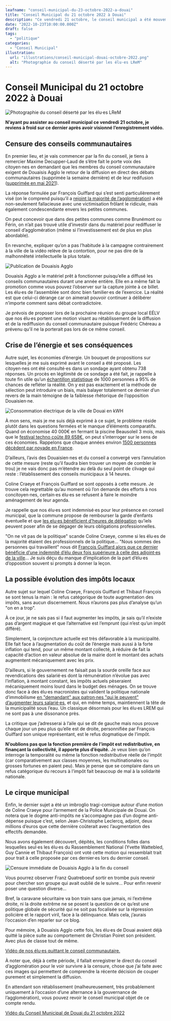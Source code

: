 ```yaml
---
leafname: "conseil-municipal-du-23-octobre-2022-a-douai"
title: "Conseil Municipal du 21 octobre 2022 à Douai"
description: "Ce vendredi 21 octobre, le conseil municipal a été mouvementé mais révélateur d’un certain nombre de postures difficilement tenables. Mes impressions."
date: "2022-10-23T10:00:00.000Z"
draft: false
tags:
  - "politique"
categories:
  - "Conseil Municipal"
illustration:
  url: "illustrations/conseil-municipal-douai-octobre-2022.png"
  alt: "Photographie du conseil déserté par les élu·es LReM"
---
```


# Conseil Municipal du 21 octobre 2022 à Douai

![Photographie du conseil déserté par les élu·es LReM](illustrations/conseil-municipal-douai-octobre-2022.png "🖼➡️")

**N’ayant pu assister au conseil municipal ce vendredi 21 octobre, je reviens à froid sur ce dernier après avoir visionné l’enregistrement vidéo.**

## Censure des conseils communautaires

En premier lieu, et je vais commencer par la fin du conseil, je tiens à remercier Maxime Decupper-Laud de s’être fait le porte voix des citoyen·nes en demandant que les membres du conseil communautaire exigent de Douaisis Agglo le retour de la diffusion en direct des débats communautaires (supprimée la semaine dernière) et de leur redifusion ([supprimée en mai 2021](https://nicolasfroidure.fr/blog/de-la-retransmission-des-conseils-communautaires)).

La réponse formulée par François Guiffard qui s’est senti particulièrement visé (on le comprend puisqu’il a [rejoint la majorité de l’agglomération](https://nicolasfroidure.fr/blog/tout-n-est-pas-possible-en-politique)) a été non-seulement fallacieuse avec une victimisation frôlant le ridicule, mais également condescendante envers les petites communes.

On peut concevoir que dans des petites communes comme Brunémont ou Férin, on n’ait pas trouvé utile d’investir dans du matériel pour rediffuser le conseil d’agglomération (même si l’investissement est de plus en plus abordable).

En revanche, expliquer qu’on a pas l’habitude à la campagne contrairement à la ville de la vidéo relève de la contortion, pour ne pas dire de la malhonnêteté intellectuelle la plus totale.

![Publication de Douaisis Agglo](illustrations/annonce-diffusion-conseil.jpg "🖼➡️▮")

Douaisis Agglo a le matériel prêt à fonctionner puisqu’elle a diffusé les conseils communautaires durant une année entière. Elle en a même fait la promotion comme vous pouvez l’observer sur la capture jointe à ce billet. Les élu·es de l’assemblée sont donc bien familier·es de l’exercice. La réalité est que celui-ci dérange car on aimerait pouvoir continuer à délibérer n’importe comment sans débat contradictoire.

Je prévois de proposer lors de la prochaine réunion du groupe local EÉLV que nos élu·es portent une motion visant au rétablissement de la diffusion et de la rediffusion du conseil communautaire puisque Frédéric Chéreau a prévenu qu’il ne la porterait pas lors de ce même conseil.

## Crise de l’énergie et ses conséquences

Autre sujet, les économies d’énergie. Un bouquet de propositions sur lesquelles je me suis exprimé avant le conseil a été proposé. Les citoyen·nes ont été consulté·es dans un sondage ayant obtenu 738 réponses. Un procès en légitimité de ce sondage a été fait, je rappelle à toute fin utile qu’un [échantillon statistique](<https://fr.wikipedia.org/wiki/%C3%89chantillon_(statistiques)>) de 1000 personnes a 95% de chances de refléter la réalité. On y est pas exactement et la méthode de sélection peut introduire un biais, mais balayer totalement ce dernier d’un revers de la main témoigne de la faiblesse rhétorique de l’opposition Douaisien·ne.

![Consommation électrique de la ville de Douai en kWH](illustrations/consommation-energie-electrique-douai.png)

À mon sens, mais je me suis déjà exprimé à ce sujet, le problème réside plutôt dans les questions fermées et le manque d’éléments comparatifs. Quand on économise 40 000€ en fermant la piscine Beausoleil 3 mois, mais que le [festival techno coûte 89 658€](https://nicolasfroidure.fr/blog/un-festival-electronique-a-douai), on peut s’interroger sur le sens de ces économies. Rappelons que chaque années environ [1500 personnes décèdent par noyade en France](https://solidarites-sante.gouv.fr/actualites/presse/communiques-de-presse/article/resultats-de-l-enquete-noyades-2021-la-prevention-reste-primordiale).

D’ailleurs, l’avis des Douaisien·nes et du conseil a convergé vers l’annulation de cette mesure (reste qu’il faudra bien trouver un moyen de combler le trou) je ne vais donc pas m’étendre au delà du seul point de clivage qui reste : l’établissement des conseils municipaux à 14 heures.

Coline Craeye et François Guiffard se sont opposés à cette mesure. Je trouve cela regrettable qu’au moment où l’on demande des efforts à nos concitoyen·nes, certain·es élu·es se refusent à faire le moindre aménagement de leur agenda.

Je rappelle que nos élu·es sont indemnisé·es pour leur présence en conseil municipal, que la commune propose de rembourser la garde d’enfants éventuelle et que [les elu·es bénéficient d’heures de délégation](https://www.demarches.interieur.gouv.fr/particuliers/elu-local-salarie-absence-credits-heures) qu’iels peuvent poser afin de se dégager de leurs obligations professionnelles.

"On ne vit pas de la politique" scande Coline Craeye, comme si les élu·es de la majorité étaient des professionnels de la politique... "Nous sommes des personnes qui travaillent" nous dit [François Guiffard alors que ce dernier bénéficie d’une indemnité d’élu deux fois supérieure à celle des adjoint·es de la ville](./tout-n-est-pas-possible-en-politique)... Je suis déçu du manque d’implication de la part d’élu·es d’opposition souvent si prompts à donner la leçon.

## La possible évolution des impôts locaux

Autre sujet sur lequel Coline Craeye, François Guiffard et Thibaut François se sont tenus la main : le refus catégorique de toute augmentation des impôts, sans aucun discernement. Nous n’aurons pas plus d’analyse qu’un "on en a trop".

À ce jour, je ne sais pas si il faut augmenter les impôts, je sais qu’il n’existe pas d’argent magique et que l’alternative est l’emprunt (qui n’est qu’un impôt différé).

Simplement, la conjoncture actuelle est très défavorable à la municipalité. Elle fait face à l’augmentation du coût de l’énergie mais aussi à la forte inflation qui tend, pour un même montant collecté, à réduire de fait la capacité d’action en valeur absolue de la mairie dont le montant des achats augmentent mécaniquement avec les prix.

D’ailleurs, si le gouvernement ne faisait pas la sourde oreille face aux revendications des salarié·es dont la rémunération n’évolue pas avec l’inflation, à montant constant, les impôts actuels pèseraient mécaniquement moins lourd dans le budget des ménages. On se trouve donc face à des élu·es macronistes qui valident la politique nationale d’immobilisme [en "demandant" aux patron·nes "qui le peuvent" d’augmenter leurs salarié·es](https://www.publicsenat.fr/article/parlementaire/elisabeth-borne-toutes-les-entreprises-qui-le-peuvent-doivent-augmenter-les), et qui, en même temps, maintiennent la tête de la municipalité sous l’eau. Un classique désormais pour les élu·es LREM qui ne sont pas à une dissonance près.

La critique que j’adresserai à l’aile qui se dit de gauche mais nous prouve chaque jour un peu plus qu’elle est de droite, personnifiée par François Guiffard son unique représentant, est le refus dogmatique de l’impôt.

**N’oublions pas que la fonction première de l’impôt est redistributive, en finançant la collectivité, il apporte plus d’équité.** Je veux bien qu’on interroge la temporalité ou même la fonction redistributive réelle de l’impôt (car comparativement aux classes moyennes, les multinationales ou grosses fortunes en paient peu). Mais je pense que se complaire dans un refus catégorique du recours à l’impôt fait beaucoup de mal à la solidarité nationale.

## Le cirque municipal

Enfin, le dernier sujet a été un imbroglio tragi-comique autour d’une motion de Coline Craeye pour l’armement de la Police Municipale de Douai. On notera que le dogme anti-impôts ne s’accompagne pas d’un dogme anti-dépense puisque c’est, selon Jean-Christophe Leclercq, adjoint, deux millions d’euros que cette dernière coûterait avec l’augmentation des effectifs demandée.

Nous avons également découvert, dépités, les conditions folles dans lesquelles seul·es les élu·es du Rassemblement National (Yvette Wattebled, Guy Cannie et Thibaut François) ont voté cette motion qui ressemblait trait pour trait à celle proposée par ces dernier·es lors du dernier conseil.

![Censure immédiate de Douaisis Agglo à la fin du conseil](illustrations/conseil-communautaire-censure.svg)

Vous pourrez observer Franz Quatreboeuf sortir en trombe puis revenir pour chercher son groupe qui avait oublié de le suivre... Pour enfin revenir poser une question diverse...

Bref, la caravane sécuritaire va bon train sans que jamais, ni l’extrême droite, ni la droite extrême ne se posent la question de ce qu’est une politique globale de sécurité qui ne soit pas focalisée sur la répression policière et le rapport viril, face à la délinquance. Mais cela, j’aurais l’occasion d’en reparler sur ce blog.

Pour mémoire, à Douaisis Agglo cette fois, les élu·es de Douai avaient déjà quitté la pièce suite au comportement de Christian Poiret son président. Avec plus de classe tout de même.

[Vidéo de nos élu·es quittant le conseil communautaire.](https://www.youtube.com/watch?v=5fc_LCJvb0M&start=730 "📺")

À noter que, déjà à cette période, il fallait enregistrer le direct du conseil d’agglomération pour le voir survivre à la censure, chose que j’ai faite avec ces images qui permettent de comprendre la récente décision de couper purement et simplement la diffusion.

En attendant son rétablissement (malheureusement, très probablement uniquement à l’occasion d’une alternance à la gouvernance de l’agglomération), vous pouvez revoir le conseil municipal objet de ce compte rendu.

[Vidéo du Conseil Municipal de Douai du 21 octobre 2022](https://www.youtube.com/watch?v=G8u8qboKL2E)
